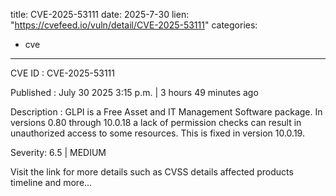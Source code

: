  
title: CVE-2025-53111
date: 2025-7-30
lien: "https://cvefeed.io/vuln/detail/CVE-2025-53111"
categories:
  - cve
---

CVE ID : CVE-2025-53111

Published :  July 30
2025
3:15 p.m. | 3 hours
49 minutes ago

Description : GLPI is a Free Asset and IT Management Software package. In versions 0.80 through 10.0.18
a lack of permission checks can result in unauthorized access to some resources. This is fixed in version 10.0.19.

Severity: 6.5 | MEDIUM

Visit the link for more details
such as CVSS details
affected products
timeline
and more...
